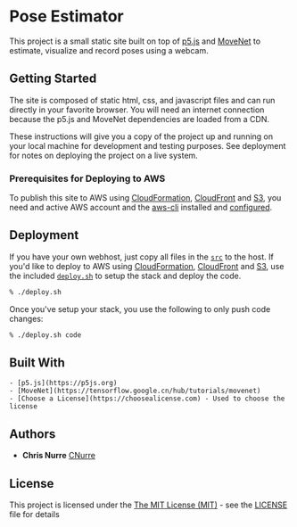 # Pose Estimator

This project is a small static site built on top of [p5.js](https://p5js.org) and [MoveNet](https://tensorflow.google.cn/hub/tutorials/movenet) to estimate, visualize and record poses using a webcam.


## Getting Started

The site is composed of static html, css, and javascript files and can run directly in your favorite browser. You will need an internet connection because the p5.js and MoveNet dependencies are loaded from a CDN.

These instructions will give you a copy of the project up and running on
your local machine for development and testing purposes. See deployment
for notes on deploying the project on a live system.

### Prerequisites for Deploying to AWS

To publish this site to AWS using [CloudFormation](https://aws.amazon.com/cloudformation/), [CloudFront](https://aws.amazon.com/cloudfront/) and [S3](https://aws.amazon.com/s3), you need and active AWS account and the [aws-cli](https://docs.aws.amazon.com/cli/latest/userguide/cli-chap-welcome.html) installed and [configured](https://docs.aws.amazon.com/cli/latest/userguide/cli-configure-quickstart.html).


## Deployment

If you have your own webhost, just copy all files in the [`src`](./src) to the host. If you'd like to deploy to AWS using [CloudFormation](https://aws.amazon.com/cloudformation/), [CloudFront](https://aws.amazon.com/cloudfront/) and [S3](https://aws.amazon.com/s3), use the included [`deploy.sh`](./deploy.sh) to setup the stack and deploy the code.

```sh
% ./deploy.sh
```

Once you've setup your stack, you use the following to only push code changes:

```sh
% ./deploy.sh code
```


## Built With
	
	- [p5.js](https://p5js.org)
	- [MoveNet](https://tensorflow.google.cn/hub/tutorials/movenet)
	- [Choose a License](https://choosealicense.com) - Used to choose the license


## Authors

  - **Chris Nurre**
    [CNurre](https://github.com/cnurre)


## License

This project is licensed under the [The MIT License (MIT)](LICENSE) - see the [LICENSE](LICENSE) file for
details
